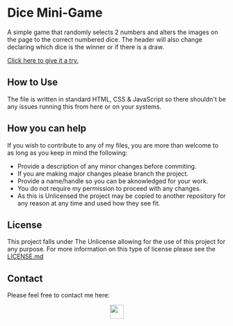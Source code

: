 # Dice Mini-Game

A simple game that randomly selects 2 numbers and alters the images on the page to the correct numbered dice. The header will also change declaring which dice is the winner or if there is a draw.

[Click here to give it a try.](https://alexhill-coder.github.io/dice-minigame/)

## How to Use

The file is written in standard HTML, CSS & JavaScript so there shouldn't be any issues running this from here or on your systems. 

## How you can help

If you wish to contribute to any of my files, you are more than welcome to as long as you keep in mind the following:
 - Provide a description of any minor changes before commiting.
 - If you are making major changes please branch the project.
 - Provide a name/handle so you can be aknowledged for your work.
 - You do not require my permission to proceed with any changes.
 - As this is Unlicensed the project may be copied to another repository for any reason at any time and used how they see fit.

## License

This project falls under The Unlicense allowing for the use of this project for any purpose. For more information on this type of license please see the [LICENSE.md](https://github.com/alexhill-coder/finalCapstone/blob/master/LICENSE.md)

## Contact

Please feel free to contact me here:
<p align=center>
<a href="https://www.linkedin.com/in/alex-hill-webdeveloper">
<img src="https://img.shields.io/badge/-@alex hill webdeveloper-blue?style=for-the-badge&logo=Linkedin&logoColor=white&link=https://www.linkedin.com/in/alex-hill-webdeveloper/" height=32/>
</a>
</p>
